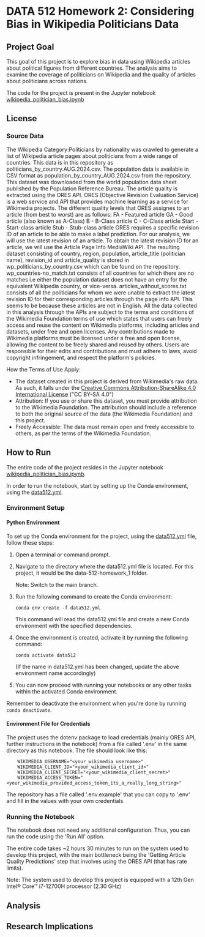 # DATA 512 Homework 2: Considering Bias in Wikipedia Politicians Data

## Project Goal

This goal of this project is to explore bias in data using Wikipedia articles about political figures from different countries. The analysis aims to examine the coverage of politicians on Wikipedia and the quality of articles about politicians across nations. 

The code for the project is present in the Jupyter notebook [wikipedia_politician_bias.ipynb](wikipedia_politician_bias.ipynb)


## License

### Source Data

The Wikipedia Category:Politicians by nationality was crawled to generate a list of Wikipedia article pages about politicians from a wide range of countries. This data is in this repository as politicians_by_country.AUG.2024.csv.
The population data is available in CSV format as population_by_country_AUG.2024.csv from the repository. This dataset was downloaded from the world population data sheet published by the Population Reference Bureau.
The article quality is extracted using the ORES API. ORES (Objective Revision Evaluation Service) is a web service and API that provides machine learning as a service for Wikimedia projects. The different quality levels that ORES assignes to an article (from best to worst) are as follows:
FA - Featured article
GA - Good article (also known as A-Class)
B - B-Class article
C - C-Class article
Start - Start-class article
Stub - Stub-class article
ORES requires a specific revision ID of an article to be able to make a label prediction. For our analysis, we will use the latest revision of an article. To obtain the latest revision ID for an article, we will use the Article Page Info MediaWiki API.
The resulting dataset consisting of country, region, population, article_title (politician name), revision_id and article_quality is stored in wp_politicians_by_country.csv which can be found on the repository.
wp_countries-no_match.txt consists of all countries for which there are no matches i.e either the population dataset does not have an entry for the equivalent Wikipedia country, or vice-versa.
articles_without_scores.txt consists of all the politicians for whom we were unable to extract the latest revision ID for their corresponding articles through the page info API. This seems to be because these articles are not in English.
All the data collected in this analysis through the APIs are subject to the terms and conditions of the Wikimedia Foundation terms of use which states that users can freely access and reuse the content on Wikimedia platforms, including articles and datasets, under free and open licenses. Any contributions made to Wikimedia platforms must be licensed under a free and open license, allowing the content to be freely shared and reused by others. Users are responsible for their edits and contributions and must adhere to laws, avoid copyright infringement, and respect the platform's policies.

How the Terms of Use Apply:
- The dataset created in this project is derived from Wikimedia's raw data. As such, it falls under the [Creative Commons Attribution-ShareAlike 4.0 International License](https://creativecommons.org/licenses/by-sa/4.0/deed.en) ("CC BY-SA 4.0")
- Attribution: If you use or share this dataset, you must provide attribution to the Wikimedia Foundation. The attribution should include a reference to both the original source of the data (the Wikimedia Foundation) and this project.
- Freely Accessible: The data must remain open and freely accessible to others, as per the terms of the Wikimedia Foundation.

## How to Run

The entire code of the project resides in the Jupyter notebook [wikipedia_politician_bias.ipynb](wikipedia_politician_bias.ipynb).

In order to run the notebook, start by setting up the Conda environment, using the [data512.yml](data512.yml).

### Environment Setup

#### Python Environment

To set up the Conda environment for the project, using the [data512.yml](data512.yml) file, follow these steps:

1. Open a terminal or command prompt.
2. Navigate to the directory where the data512.yml file is located. For this project, it would be the data-512-homework_1 folder.

    Note: Switch to the main branch.

3. Run the following command to create the Conda environment:

    ```
    conda env create -f data512.yml
    ```

    This command will read the data512.yml file and create a new Conda environment with the specified dependencies.

4. Once the environment is created, activate it by running the following command:

    ```
    conda activate data512
    ```
    (If the name in data512.yml has been changed, update the above environment name accordingly)

5. You can now proceed with running your notebooks or any other tasks within the activated Conda environment.

Remember to deactivate the environment when you're done by running `conda deactivate`.

#### Environment File for Credentials

The project uses the dotenv package to load credentials (mainly ORES API, further instructions in the notebook) from a file called '.env' in the same directory as this notebook. The file should look like this:

```
    WIKIMEDIA_USERNAME="<your_wikimedia_username>"
    WIKIMEDIA_CLIENT_ID="<your_wikimedia_client_id>"
    WIKIMEDIA_CLIENT_SECRET="<your_wikimedia_client_secret>"
    WIKIMEDIA_ACCESS_TOKEN="<your_wikimedia_provided_access_token_its_a_really_long_string>"
```

The repository has a file called '.env.example' that you can copy to '.env' and fill in the values with your own credentials. 


### Running the Notebook

The notebook does not need any additional configuration. Thus, you can run the code using the 'Run All' option.

The entire code takes ~2 hours 30 minutes to run on the system used to develop this project, with the main bottleneck being the 'Getting Article Quality Predictions' step that involves using the ORES API (that has rate limits).

Note: The system used to develop this project is equipped with a 12th Gen Intel® Core™ i7-12700H processor (2.30 GHz)


## Analysis



## Research Implications


